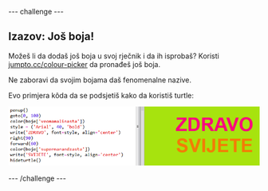 --- challenge ---

## Izazov: Još boja!

Možeš li da dodaš još boja u svoj rječnik i da ih isprobaš? Koristi <a href="http://jumpto.cc/colour-picker" target="_blank">jumpto.cc/colour-picker</a> da pronađeš još boja.

Ne zaboravi da svojim bojama daš fenomenalne nazive.

Evo primjera kôda da se podsjetiš kako da koristiš turtle:

![screenshot](images/colourful-challenge1.png)

--- /challenge ---